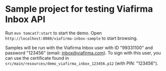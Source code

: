 # Sample project for testing Viafirma Inbox API

Run `mvn tomcat7:start` to start the demo. Open `http://localhost:8080/viafirma-inbox-sample` to start browsing.

Samples will be run with the Viafirma Inbox user with ID "99331100" and password "123456" (email: inbox@viafirma.com). To sign with this user, you can use the certificate found in `src/main/resources/demo_viafirma_inbox_123456.p12` (with PIN: "123456"). 